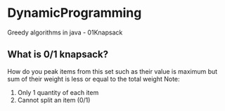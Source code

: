# DynamicProgramming
Greedy algorithms in java - 01Knapsack

## What is 0/1 knapsack?
How do you peak items from this set such as their value is maximum but sum of their weight is less or equal to the total weight
Note:
  1. Only 1 quantity of each item
  2. Cannot split an item (0/1)
